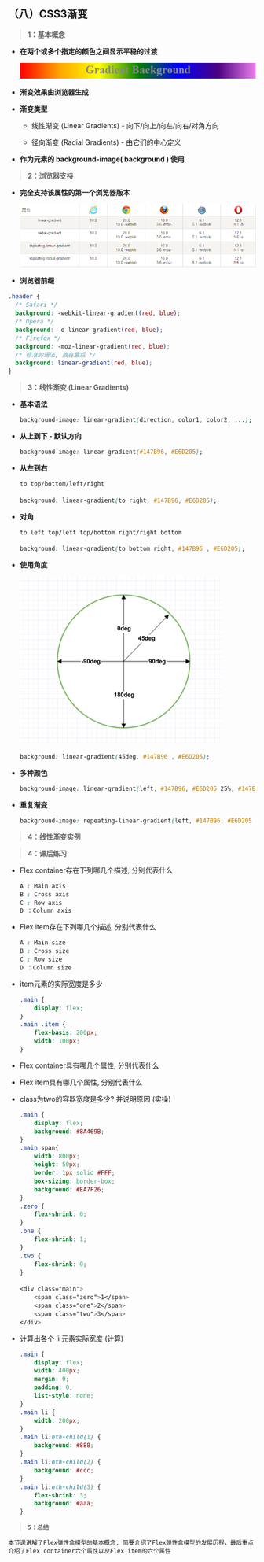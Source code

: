##  （八）CSS3渐变

> **1：基本概念**

- **在两个或多个指定的颜色之间显示平稳的过渡**

	![image](./css.png)

- **渐变效果由浏览器生成**

- **渐变类型**
	- 线性渐变 (Linear Gradients) - 向下/向上/向左/向右/对角方向

	- 径向渐变 (Radial Gradients) - 由它们的中心定义

- **作为元素的 background-image( background ) 使用**

> **2：浏览器支持**
  - **完全支持该属性的第一个浏览器版本**

	![image](./borwer.png)

  - **浏览器前缀**
  ```css
  .header {
	/* Safari */
    background: -webkit-linear-gradient(red, blue);
	/* Opera */
    background: -o-linear-gradient(red, blue);
	/* Firefox */
    background: -moz-linear-gradient(red, blue);
	/* 标准的语法, 放在最后 */
    background: linear-gradient(red, blue);
}
  ```

> **3：线性渐变 (Linear Gradients)**

- **基本语法**

	```css
	background-image: linear-gradient(direction, color1, color2, ...);
	```

- **从上到下 - 默认方向**
	```css
	background-image: linear-gradient(#147B96, #E6D205);
	```

- **从左到右**
	```css
	to top/bottom/left/right

	background: linear-gradient(to right, #147B96, #E6D205);
	```

- **对角**
	```css
	to left top/left top/bottom right/right bottom

	background: linear-gradient(to bottom right, #147B96 , #E6D205);
	```

- **使用角度**

	![image](./angle.png)
	```css
	background: linear-gradient(45deg, #147B96 , #E6D205);
	```

- **多种颜色**
	```css
	background-image: linear-gradient(left, #147B96, #E6D205 25%, #147B96 50%, #E6D205 75%, #147B96);
	```

- **重复渐变**
	```css
	background-image: repeating-linear-gradient(left, #147B96, #E6D205 25%, #147B96 50%, #E6D205 75%, #147B96);
	```

> **4：线性渐变实例**

> **4：课后练习**
- Flex container存在下列哪几个描述, 分别代表什么
	```css
	A : Main axis
	B : Cross axis
	C : Row axis
	D ：Column axis
	```
- Flex item存在下列哪几个描述, 分别代表什么
	```css
	A : Main size
	B : Cross size
	C : Row size
	D ：Column size
	```
- item元素的实际宽度是多少
	```css
	.main {
	    display: flex;
	}
	.main .item {
	    flex-basis: 200px;
	    width: 100px;
	} 
	```
- Flex container具有哪几个属性, 分别代表什么

- Flex item具有哪几个属性, 分别代表什么

- class为two的容器宽度是多少? 并说明原因 (实操)
	```css
	.main {
	    display: flex;
	    background: #8A469B;
	}
	.main span{
	    width: 800px;
	    height: 50px;
	    border: 1px solid #FFF;
	    box-sizing: border-box;
	    background: #EA7F26;
	}
	.zero {
	    flex-shrink: 0;
	}
	.one {
	    flex-shrink: 1;
	}
	.two {
	    flex-shrink: 9;
	}

	<div class="main">
        <span class="zero">1</span>
        <span class="one">2</span>
        <span class="two">3</span>
    </div>
	```

- 计算出各个 li 元素实际宽度 (计算)
	```css
	.main {
	    display: flex;
	    width: 400px;
	    margin: 0;
	    padding: 0;
	    list-style: none;
	}
	.main li {
	    width: 200px;
	}
	.main li:nth-child(1) {
	    background: #888;
	}
	.main li:nth-child(2) {
	    background: #ccc;
	}
	.main li:nth-child(3) {
	    flex-shrink: 3;
	    background: #aaa;
	}
	```

> **`5：总结`**

```
本节课讲解了Flex弹性盒模型的基本概念, 简要介绍了Flex弹性盒模型的发展历程，最后重点介绍了Flex container六个属性以及Flex item的六个属性
```